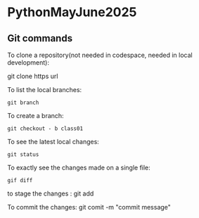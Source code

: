 # PythonMayJune2025

## Git commands
To clone a repository(not needed in codespace, needed in local development):



git clone https url

To list the local branches:

    git branch

To create a branch:

    git checkout - b class01

To see the latest local changes:

    git status

To exactly see the changes made on a single file:

    gif diff

to stage the changes :
    git add <filename>

To commit the changes:
    git comit -m "commit message"